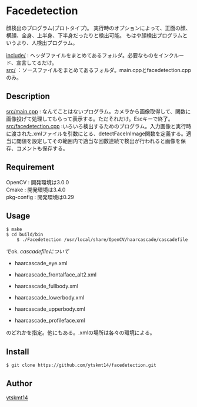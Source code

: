 Facedetection
=============

顔検出のプログラム(プロトタイプ)。
実行時のオプションによって、正面の顔、横顔、全身、上半身、下半身だったりと検出可能。
もはや顔検出プログラムというより、人検出プログラム。

[include/](https://github.com/ytskmt14/facedetection/tree/master/include) : ヘッダファイルをまとめてあるフォルダ。必要なものをインクルード、宣言してるだけ。  
[src/](https://github.com/ytskmt14/facedetection/tree/master/src) ：ソースファイルをまとめてあるフォルダ。main.cppとfacedetection.cppのみ。  

## Description

[src/main.cpp](https://github.com/ytskmt14/facedetection/blob/master/src/main.cpp) : なんてことはないプログラム。カメラから画像取得して、関数に画像投げて処理してもらって表示する。ただそれだけ。Escキーで終了。  
[src/facedetection.cpp](https://github.com/ytskmt14/facedetection/blob/master/src/facedetection.cpp) :いろいろ検出するためのプログラム。入力画像と実行時に渡された.xmlファイルを引数にとる、detectFaceInImage関数を定義する。適当に閾値を設定してその範囲内で適当な回数連続で検出が行われると画像を保存、コメントも保存する。  

## Requirement

OpenCV : 開発環境は3.0.0  
Cmake  : 開発環境は3.4.0  
pkg-config : 開発環境は0.29  

## Usage

    $ make
    $ cd build/bin
		$ ./Facedetection /usr/local/share/OpenCV/haarcascade/cascadefile

でok.
_cascadefileについて_

* haarcascade_eye.xml

* haarcascade_frontalface_alt2.xml

* haarcascade_fullbody.xml

* haarcascade_lowerbody.xml

* haarcascade_upperbody.xml

* haarcascade_profileface.xml

のどれかを指定。他にもある。.xmlの場所は各々の環境による。

## Install

`$ git clone https://github.com/ytskmt14/facedetection.git `

## Author

[ytskmt14](https://github.com/ytskmt14)


